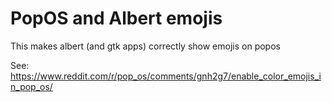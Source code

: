 # PopOS and Albert emojis

This makes albert (and gtk apps) correctly
show emojis on popos 

See: https://www.reddit.com/r/pop_os/comments/gnh2g7/enable_color_emojis_in_pop_os/

